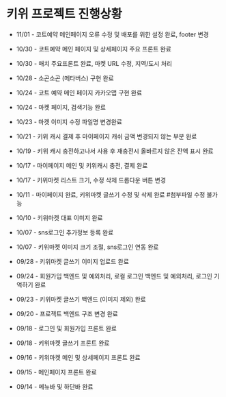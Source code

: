 # 키위 프로젝트 진행상황

- 11/01 - 코트예약 메인페이지 오류 수정 및 배포를 위한 설정 완료, footer 변경

- 10/30 - 코트예약 메인 페이지 및 상세페이지 주요 프론트 완료

- 10/30 - 매치 주요프론트 완료, 마켓 URL 수정, 지역/도시 처리

- 10/28 - 소곤소곤 (메타버스) 구현 완료

- 10/24 - 코트 예약 메인 페이지 카카오맵 구현 완료

- 10/24 - 마켓 페이지, 검색기능 완료

- 10/23 - 마켓 이미지 수정 파일명 변경완료

- 10/21 - 키위 캐시 결제 후 마이페이지 캐쉬 금액 변경되지 않는 부분 완료

- 10/19 - 키위 캐시 충전하고나서 사용 후 재충전시 올바르지 않은 잔액 표시 완료

- 10/17 - 마이페이지 메인 및 키위캐시 충전, 결제 완료

- 10/17 - 키위마켓 리스트 크기, 수정 삭제 드롭다운 버튼 변경

- 10/11 - 마이페이지 완료, 키위마켓 글쓰기 수정 및 삭제 완료 #첨부파일 수정 불가능

- 10/10 - 키위마켓 대표 이미지 완료

- 10/07 - sns로그인 추가정보 등록 완료

- 10/07 - 키위마켓 이미지 크기 조절, sns로그인 연동 완료 

- 09/28 - 키위마켓 글쓰기 이미지 업로드 완료

- 09/24 - 회원가입 백엔드 및 예외처리, 로컬 로그인 백엔드 및 예외처리, 로그인 기억하기 완료 

- 09/23 - 키위마켓 글쓰기 백엔드 (이미지 제외) 완료

- 09/20 - 프로젝트 백엔드 구조 변경 완료 

- 09/18 - 로그인 및 회원가입 프론트 완료

- 09/18 - 키위마켓 글쓰기 프론트 완료

- 09/16 - 키위마켓 메인 및 상세페이지 프론트 완료

- 09/15 - 메인페이지 프론트 완료

- 09/14 - 메뉴바 및 하단바 완료

